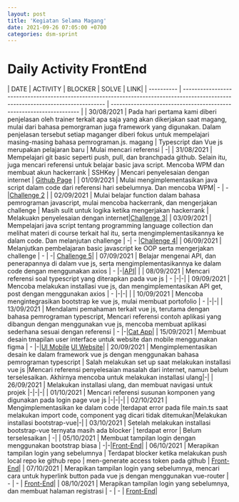 ```yaml
---
layout: post
title: 'Kegiatan Selama Magang'
date: 2021-09-26 07:05:00 +0700
categories: dsm-sprint
---
```


# Daily Activity FrontEnd

| DATE       | ACTIVITY                                                                                                                          | BLOCKER                                                             | SOLVE | LINK|
| ---------- | --------------------------------------------------------------------------------------------------------------------------------- | ------------------------------------------------------------------- |
| 30/08/2021 | Pada hari pertama kami diberi penjelasan oleh trainer terkait apa saja yang akan dikerjakan saat magang, mulai dari bahasa pemorgraman juga framework yang digunakan. Dalam penjelasan tersebut setiap maganger diberi fokus untuk mempelajari masing-masing bahasa pemrograman.js.       magang                                                                                                                   | Typescript dan Vue js merupakan pelajaran baru                                                                 | Mulai mencari referensi | -|
| 31/08/2021 | Mempelajari git basic seperti push, pull, dan branchpada github. Selain itu, juga mencari referensi untuk belajar basic java script. Mencoba WPM dan membuat akun hackerrank                                                                                                                                 | SSHKey | Mencari penyelesaian dengan internet | <a href="https://ditarossi.github.io/ ">Github Page</a> |
| 01/09/2021 | Mulai mengimplementasikan java script dalam code dari referensi hari sebelumnya. Dan mencoba WPM| -                             | -|<a href="https://github.com/ditarossi/challenge_day-two">Challenge 2</a> |
| 02/09/2021 | Mulai belajar function dalam bahasa pemrograman javascript, mulai mencoba hackerrank, dan mengerjakan challenge                | Masih sulit untuk logika ketika mengerjakan hackerrank           | Melakuakn penyelesaian dengan internet|<a href="https://github.com/ditarossi/challenge_day-three">Challenge 3</a>|
| 03/09/2021 | Mempelajari java script tentang programming language collection dan melihat materi di course terkait hal itu, serta mengimplementasikannya ke dalam code. Dan melanjutan challenge                            | -| -                                                 |<a href="https://github.com/ditarossi/challenge_day-four">Challenge 4</a>|
| 06/09/2021 | Melanjutkan pembelajaran basic javascript ke OOP serta mengerjakan challenge | -                                                                   | -| <a href="https://github.com/ditarossi/challenge_day-five">Challenge 5</a>|
| 07/09/2021 | Belajar mengenai API, dan penerapannya di dalam vue js, serta mengimplementasikannya ke dalam code dengan menggunakan axios | - |-|<a href="https://github.com/ditarossi/api-vue">API</a>|                                                                               |
| 08/09/2021 | Mencari referensi soal typescript yang diterapkan pada vue js  | -                                                                   |-|-|
| 09/09/2021 | Mencoba melakukan installasi vue js, dan mengimplementasikan API get, post dengan menggunakan axios | -                      |-|-|                                             |
| 10/09/2021 | Mencoba mengintegrasikan bootstrap ke vue js, mulai membuat portofolio  | -                                                                   |-|-|
| 13/09/2021 | Mendalami pemahaman terkait vue js, terutama dengan bahasa pemrograman typescript, Mencari referensi contoh aplikasi yang dibangun dengan menggunakan vue js, mencoba membuat aplikasi sederhana sesuai dengan referensi | -          |-|<a href="https://github.com/ditarossi/cat-app-vue-typexcript">Cat App</a>|
| 15/09/2021 | Membuat desain tmapilan user interface untuk website dan mobile menggunakan figma | -          |-|<a href="https://www.figma.com/file/nhi9P4tYBLu5l8oorslkq1/MobileOnlineStore?node-id=0%3A1">UI Mobile</a> <a href="https://www.figma.com/file/04yaV10B40YQkDY6DgbB8I/OnlineStore">UI Website</a>|
| 20/09/2021 | Mengimplementasikan desain ke dalam framework vue js dengan menggunakan bahasa pemrograman typescript | Salah melakukan set up saat melakukan installasi vue js          |Mencari referensi penyelesaian masalah dari internet, namun belum terselesaikan. Akhirnya mencoba untuk melakukan installasi ulang|-|
| 26/09/2021 | Melakukan installasi ulang, dan membuat navigasi untuk projek |-|-|-|
| 01/10/2021 | Mencari referensi susunan komponen yang digunakan pada login page vue js |-|-|-|
| 02/10/2021 | Mengimplementasikan ke dalam code |terdapat error pada file main.ts saat melakukan import code, component yag dicari tidak ditemukan|Melakukan installasi bootstrap-vue|-|
| 03/10/2021 | Setelah melakukan installasi bootstrap-vue ternyata masih ada blocker | terdapat error | Belum terselesaikan | -|
| 05/10/2021 | Membuat tampilan login dengan menggunakan bootstrap biasa | -|-|<a href="https://github.com/ditarossi/Shoes-FrontEnd">Front-End</a>| 
| 06/10/2021 | Merapikan tampilan login yang sebelumnya | Terdapat blocker ketika melakukan push local repo ke github repo | men-generate access token pada github | <a href="https://github.com/ditarossi/Shoes-FrontEnd">Front-End</a>| 
| 07/10/2021 | Merapikan tampilan login yang sebelumnya, mencari cara untuk hyperlink button pada vue js dengan menggunakan vue-router | - | - | <a href="https://github.com/ditarossi/Shoes-FrontEnd">Front-End</a>| 
| 08/10/2021 | Merapikan tampilan login yang sebelumnya, dan membuat halaman registrasi | - | - | <a href="https://github.com/ditarossi/Shoes-FrontEnd">Front-End</a>| 

